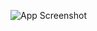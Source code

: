 

![App Screenshot]([https://i.ibb.co/mvnyrMs/C4545apture.png](https://i.ibb.co/1mgSTP1/Aimaless-Wunderings.png)https://i.ibb.co/1mgSTP1/Aimaless-Wunderings.png)

